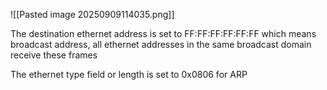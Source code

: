 ![[Pasted image 20250909114035.png]]

The destination ethernet address is set to FF:FF:FF:FF:FF:FF which means broadcast address, all ethernet addresses in the same broadcast domain receive these frames

The ethernet type field or length is set to 0x0806 for ARP

